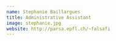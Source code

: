 ```yaml
---
name: Stephanie Baillargues
title: Administrative Assistant
image: stephanie.jpg
website: http://parsa.epfl.ch/~falsafi
---
```

